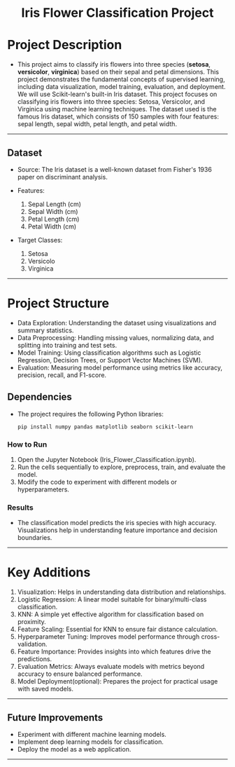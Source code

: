 # <h1 align='center'>**Iris Flower Classification Project**</h1>

# **Project Description**
- This project aims to classify iris flowers into three species (**setosa**, **versicolor**, **virginica**) based on their sepal and petal dimensions. This project demonstrates the fundamental concepts of supervised learning, including data visualization, model training, evaluation, and deployment. We will use 
  Scikit-learn's built-in Iris dataset. This project focuses on classifying iris flowers into three species: Setosa, Versicolor, and Virginica using machine learning techniques. The dataset used is the famous Iris dataset, which consists of 150 samples with four features: sepal length, sepal width, petal length, and petal 
  width.

---

## **Dataset**
   - Source: The Iris dataset is a well-known dataset from Fisher's 1936 paper on discriminant analysis.
   - Features:
     1. Sepal Length (cm)
     2. Sepal Width (cm)
     3. Petal Length (cm)
     4. Petal Width (cm)

   - Target Classes:
     1. Setosa
     2. Versicolo
     3. Virginica

---

# **Project Structure**
   - Data Exploration: Understanding the dataset using visualizations and summary statistics.
   - Data Preprocessing: Handling missing values, normalizing data, and splitting into training and test sets.
   - Model Training: Using classification algorithms such as Logistic Regression, Decision Trees, or Support Vector Machines (SVM).
   - Evaluation: Measuring model performance using metrics like accuracy, precision, recall, and F1-score.


## **Dependencies**
   - The project requires the following Python libraries:

         pip install numpy pandas matplotlib seaborn scikit-learn

### **How to Run**
   1. Open the Jupyter Notebook (Iris_Flower_Classification.ipynb).
   2. Run the cells sequentially to explore, preprocess, train, and evaluate the model.
   3. Modify the code to experiment with different models or hyperparameters.

### **Results**
  - The classification model predicts the iris species with high accuracy. Visualizations help in understanding feature importance and decision boundaries.

---

# **Key Additions**
   1. Visualization: Helps in understanding data distribution and relationships.
   2. Logistic Regression: A linear model suitable for binary/multi-class classification.
   3. KNN: A simple yet effective algorithm for classification based on proximity.
   4. Feature Scaling: Essential for KNN to ensure fair distance calculation.
   5. Hyperparameter Tuning: Improves model performance through cross-validation.
   6. Feature Importance: Provides insights into which features drive the predictions.
   7. Evaluation Metrics: Always evaluate models with metrics beyond accuracy to ensure balanced performance.
   8. Model Deployment(optional): Prepares the project for practical usage with saved models.

---

## **Future Improvements**
   - Experiment with different machine learning models.
   - Implement deep learning models for classification.
   - Deploy the model as a web application.

---
    
